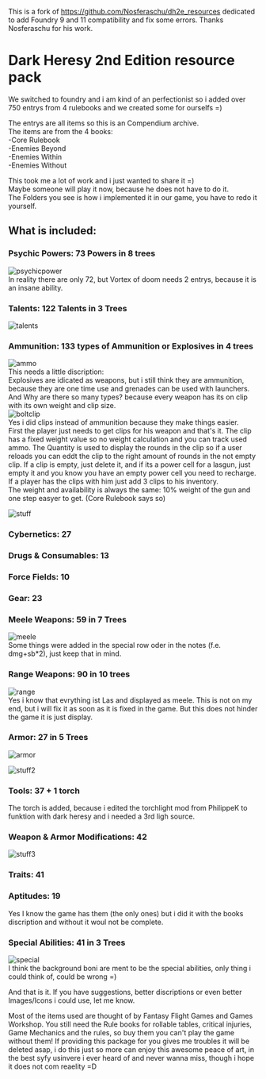 This is a fork of https://github.com/Nosferaschu/dh2e_resources dedicated to add Foundry 9 and 11 compatibility and fix some errors.
Thanks Nosferaschu for his work.

# Dark Heresy 2nd Edition resource pack

We switched to foundry and i am kind of an perfectionist so i added over 750 entrys from 4 rulebooks and we created some for ourselfs =)<p>

The entrys are all items so this is an Compendium archive.<br>
The items are from the 4 books:<br>
-Core Rulebook<br>
-Enemies Beyond<br>
-Enemies Within<br>
-Enemies Without<br>

This took me a lot of work and i just wanted to share it =)<br>
Maybe someone will play it now, because he does not have to do it.<br>
The Folders you see is how i implemented it in our game, you have to redo it yourself.
## What is included:
### Psychic Powers: 73 Powers in 8 trees
![psychicpower](https://user-images.githubusercontent.com/84198011/118661294-448ba000-b7ef-11eb-9108-bc531517112b.PNG)<br>
In reality there are only 72, but Vortex of doom needs 2 entrys, because it is an insane ability.

### Talents: 122 Talents in 3 Trees
![talents](https://user-images.githubusercontent.com/84198011/118661940-e612f180-b7ef-11eb-978d-1822b5f11dcf.PNG)

### Ammunition: 133 types of Ammunition or Explosives in 4 trees
![ammo](https://user-images.githubusercontent.com/84198011/118662689-7f420800-b7f0-11eb-9fd2-b4a09f2c2c2f.PNG)<br>
This needs a little discription:<br>
Explosives are idicated as weapons, but i still think they are ammunition, because they are one time use and grenades can be used with launchers.
And Why are there so many types? because every weapon has its on clip with its own weight and clip size.<br>
![boltclip](https://user-images.githubusercontent.com/84198011/118663244-f4add880-b7f0-11eb-8bd4-e498dc115fcf.PNG)<br>
Yes i did clips instead of ammunition because they make things easier.<br>
First the player just needs to get clips for his weapon and that's it. The clip has a fixed weight value so no weight calculation and you can track used ammo.
The Quantity is used to display the rounds in the clip so if a user reloads you can eddt the clip to the right amount of rounds in the not empty clip.
If a clip is empty, just delete it, and if its a power cell for a lasgun, just empty it and you know you have an empty power cell you need to recharge.
If a player has the clips with him just add 3 clips to his inventory.<br>
The weight and availability is always the same: 10% weight of the gun and one step easyer to get. (Core Rulebook says so)<p>
![stuff](https://user-images.githubusercontent.com/84198011/118664797-0f348180-b7f2-11eb-9951-25d46e94b465.PNG)

### Cybernetics: 27
### Drugs & Consumables: 13
### Force Fields: 10
### Gear: 23
### Meele Weapons: 59 in 7 Trees
![meele](https://user-images.githubusercontent.com/84198011/118665500-a4d01100-b7f2-11eb-9cf1-b9314579997c.PNG)<br>
Some things were added in the special row oder in the notes (f.e. dmg+sb*2), just keep that in mind.
### Range Weapons: 90 in 10 trees
![range](https://user-images.githubusercontent.com/84198011/118667064-f5943980-b7f3-11eb-8f77-17aba792ec03.PNG)<br>
Yes i know that evrything ist Las and displayed as meele. This is not on my end, but i will fix it as soon as it is fixed in the game.
But this does not hinder the game it is just display.
### Armor: 27 in 5 Trees
![armor](https://user-images.githubusercontent.com/84198011/118667691-8408bb00-b7f4-11eb-87b4-2833c5439beb.PNG)<p>
![stuff2](https://user-images.githubusercontent.com/84198011/118667942-b4505980-b7f4-11eb-96af-bcb9966b490b.PNG)
### Tools: 37 + 1 torch
The torch is added, because i edited the torchlight mod from PhilippeK to funktion with dark heresy and i needed a 3rd ligh source.
### Weapon & Armor Modifications: 42
![stuff3](https://user-images.githubusercontent.com/84198011/118668717-6a1ba800-b7f5-11eb-8a92-47896e9b681b.PNG)
### Traits: 41
### Aptitudes: 19
Yes I know the game has them (the only ones) but i did it with the books discription and without it woul not be complete.
### Special Abilities: 41 in 3 Trees
![special](https://user-images.githubusercontent.com/84198011/118669077-bd8df600-b7f5-11eb-9339-72e4cb4ae43e.PNG)<br>
I think the background boni are ment to be the special abilities, only thing i could think of, could be wrong =)

And that is it. If you have suggestions, better discriptions or even better Images/Icons i could use, let me know.

Most of the items used are thought of by Fantasy Flight Games and Games Workshop.
You still need the Rule books for rollable tables, critical injuries, Game Mechanics and the rules, so buy them you can't play the game without them!
If providing this package for you gives me troubles it will be deleted asap, i do this just so more can enjoy this awesome peace of art, in the best syfy usinvere i ever heard of and never wanna miss, though i hope it does not com reaelity =D

